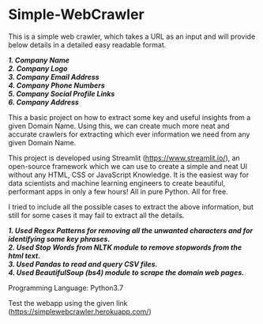 # Simple-WebCrawler
This is a simple web crawler, which takes a URL as an input and will provide below details in a detailed easy readable format.

***1. Company Name <br />
2. Company Logo <br />
3. Company Email Address <br />
4. Company Phone Numbers <br />
5. Company Social Profile Links <br />
6. Company Address***

This a basic project on how to extract some key and useful insights from a given Domain Name. Using this, we can create much more neat and accurate crawlers for extracting which ever information we need from any given Domain Name.

This project is developed using Streamlit (https://www.streamlit.io/), an open-source framework which we can use to create a simple and neat UI without any HTML, CSS or JavaScript Knowledge. It is the easiest way for data scientists and machine learning engineers to create beautiful, performant apps in only a few hours!  All in pure Python. All for free.

I tried to include all the possible cases to extract the above information, but still for some cases it may fail to extract all the details.


***1. Used Regex Patterns for removing all the unwanted characters and for identifying some key phrases. <br />
2. Used Stop Words from NLTK module to remove stopwords from the html text. <br />
3. Used Pandas to read and query CSV files. <br />
4. Used BeautifulSoup (bs4) module to scrape the domain web pages.***

Programming Language: Python3.7

Test the webapp using the given link (https://simplewebcrawler.herokuapp.com/)
